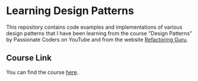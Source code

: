 # Learning Design Patterns
This repository contains code examples and implementations of various design patterns that I have been learning from the course "Design Patterns" by Passionate Coders on YouTube and from the website [Refactoring Guru](https://refactoring.guru/design-patterns/csharp).
## Course Link
You can find the course [here](https://youtube.com/playlist?list=PLsV97AQt78NTrqUAZM562JbR3ljX19JFR&si=FtMG3lNLwcIFH-Wm).
